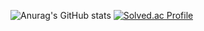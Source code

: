 ![Anurag's GitHub stats](https://github-readme-stats.vercel.app/api?username=kn9012&show_icons=true&theme=radical)
[![Solved.ac Profile](http://mazassumnida.wtf/api/v2/generate_badge?boj=kn9012)](https://solved.ac/kn9012/)
<!--
**kn9012/kn9012** is a ✨ _special_ ✨ repository because its `README.md` (this file) appears on your GitHub profile.

Here are some ideas to get you started:

- 🔭 I’m currently working on ...
- 🌱 I’m currently learning ...
- 👯 I’m looking to collaborate on ...
- 🤔 I’m looking for help with ...
- 💬 Ask me about ...
- 📫 How to reach me: ...
- 😄 Pronouns: ...
- ⚡ Fun fact: ...
-->
